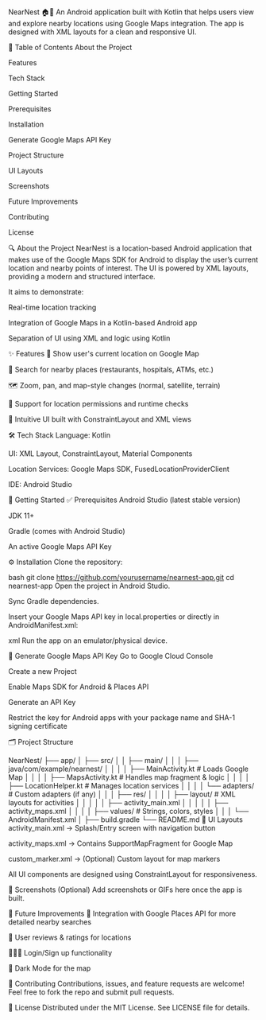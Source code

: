 NearNest 🏠📍
An Android application built with Kotlin that helps users view and explore nearby locations using Google Maps integration. The app is designed with XML layouts for a clean and responsive UI.

📖 Table of Contents
About the Project

Features

Tech Stack

Getting Started

Prerequisites

Installation

Generate Google Maps API Key

Project Structure

UI Layouts

Screenshots

Future Improvements

Contributing

License

🔍 About the Project
NearNest is a location-based Android application that makes use of the Google Maps SDK for Android to display the user’s current location and nearby points of interest. The UI is powered by XML layouts, providing a modern and structured interface.

It aims to demonstrate:

Real-time location tracking

Integration of Google Maps in a Kotlin-based Android app

Separation of UI using XML and logic using Kotlin

✨ Features
📍 Show user's current location on Google Map

🔎 Search for nearby places (restaurants, hospitals, ATMs, etc.)

🗺 Zoom, pan, and map-style changes (normal, satellite, terrain)

🧭 Support for location permissions and runtime checks

📱 Intuitive UI built with ConstraintLayout and XML views

🛠 Tech Stack
Language: Kotlin

UI: XML Layout, ConstraintLayout, Material Components

Location Services: Google Maps SDK, FusedLocationProviderClient

IDE: Android Studio

🚀 Getting Started
✅ Prerequisites
Android Studio (latest stable version)

JDK 11+

Gradle (comes with Android Studio)

An active Google Maps API Key

⚙️ Installation
Clone the repository:

bash
git clone https://github.com/yourusername/nearnest-app.git
cd nearnest-app
Open the project in Android Studio.

Sync Gradle dependencies.

Insert your Google Maps API key in local.properties or directly in AndroidManifest.xml:

xml
<meta-data
    android:name="com.google.android.geo.API_KEY"
    android:value="YOUR_API_KEY_HERE" />
Run the app on an emulator/physical device.

🔑 Generate Google Maps API Key
Go to Google Cloud Console

Create a new Project

Enable Maps SDK for Android & Places API

Generate an API Key

Restrict the key for Android apps with your package name and SHA-1 signing certificate

🗂 Project Structure

NearNest/
├── app/
│   ├── src/
│   │   ├── main/
│   │   │   ├── java/com/example/nearnest/
│   │   │   │   ├── MainActivity.kt        # Loads Google Map
│   │   │   │   ├── MapsActivity.kt        # Handles map fragment & logic
│   │   │   │   ├── LocationHelper.kt      # Manages location services
│   │   │   │   └── adapters/              # Custom adapters (if any)
│   │   │   ├── res/
│   │   │   │   ├── layout/                # XML layouts for activities
│   │   │   │   │   ├── activity_main.xml
│   │   │   │   │   ├── activity_maps.xml
│   │   │   │   ├── values/                # Strings, colors, styles
│   │   │   └── AndroidManifest.xml
│   ├── build.gradle
└── README.md
🎨 UI Layouts
activity_main.xml → Splash/Entry screen with navigation button

activity_maps.xml → Contains SupportMapFragment for Google Map

custom_marker.xml → (Optional) Custom layout for map markers

All UI components are designed using ConstraintLayout for responsiveness.

📸 Screenshots (Optional)
Add screenshots or GIFs here once the app is built.

🔮 Future Improvements
🚖 Integration with Google Places API for more detailed nearby searches

💬 User reviews & ratings for locations

🧑‍🤝‍🧑 Login/Sign up functionality

🎨 Dark Mode for the map

🤝 Contributing
Contributions, issues, and feature requests are welcome!
Feel free to fork the repo and submit pull requests.

📜 License
Distributed under the MIT License. See LICENSE file for details.
